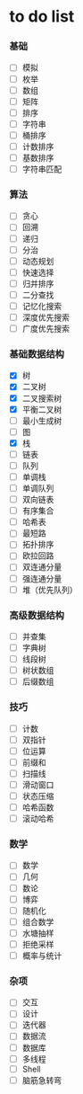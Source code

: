 # to do list

### 基础
- [ ] 模拟
- [ ] 枚举
- [ ] 数组
- [ ] 矩阵
- [ ] 排序
- [ ] 字符串
- [ ] 桶排序
- [ ] 计数排序
- [ ] 基数排序
- [ ] 字符串匹配

### 算法
- [ ] 贪心
- [ ] 回溯
- [ ] 递归
- [ ] 分治
- [ ] 动态规划
- [ ] 快速选择
- [ ] 归并排序
- [ ] 二分查找
- [ ] 记忆化搜索
- [ ] 深度优先搜索
- [ ] 广度优先搜索

### 基础数据结构
- [x] 树
- [x] 二叉树
- [x] 二叉搜索树
- [x] 平衡二叉树
- [ ] 最小生成树
- [ ] 图
- [x] 栈
- [ ] 链表
- [ ] 队列
- [ ] 单调栈
- [ ] 单调队列
- [ ] 双向链表
- [ ] 有序集合
- [ ] 哈希表
- [ ] 最短路
- [ ] 拓扑排序
- [ ] 欧拉回路
- [ ] 双连通分量
- [ ] 强连通分量
- [ ] 堆（优先队列）

### 高级数据结构
- [ ] 并查集
- [ ] 字典树
- [ ] 线段树
- [ ] 树状数组
- [ ] 后缀数组

### 技巧
- [ ] 计数
- [ ] 双指针
- [ ] 位运算
- [ ] 前缀和
- [ ] 扫描线
- [ ] 滑动窗口
- [ ] 状态压缩
- [ ] 哈希函数
- [ ] 滚动哈希

### 数学
- [ ] 数学
- [ ] 几何
- [ ] 数论
- [ ] 博弈
- [ ] 随机化
- [ ] 组合数学
- [ ] 水塘抽样
- [ ] 拒绝采样
- [ ] 概率与统计

### 杂项
- [ ] 交互
- [ ] 设计
- [ ] 迭代器
- [ ] 数据流
- [ ] 数据库
- [ ] 多线程
- [ ] Shell
- [ ] 脑筋急转弯